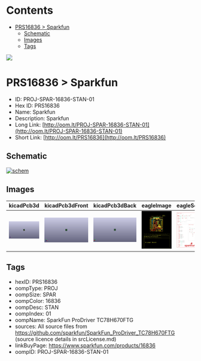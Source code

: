 



Contents
========

* [PRS16836 > Sparkfun](#prs16836--sparkfun)
	* [Schematic](#schematic)
	* [Images](#images)
	* [Tags](#tags)
  
![][im]
# PRS16836 > Sparkfun

- ID: PROJ-SPAR-16836-STAN-01
- Hex ID: PRS16836
- Name: Sparkfun
- Description: Sparkfun
- Long Link: [http://oom.lt/PROJ-SPAR-16836-STAN-01](http://oom.lt/PROJ-SPAR-16836-STAN-01)
- Short Link: [http://oom.lt/PRS16836](http://oom.lt/PRS16836)

## Schematic
  
[![schem](eagleSchemImage.png)](eagleSchemImage.png)
## Images
  
  

|kicadPcb3d|kicadPcb3dFront|kicadPcb3dBack|eagleImage|eagleSchemImage|
| :---: | :---: | :---: | :---: | :---: |
|[![kicadPcb3d](kicadPcb3d_140.png)](kicadPcb3d.png)|[![kicadPcb3dFront](kicadPcb3dFront_140.png)](kicadPcb3dFront.png)|[![kicadPcb3dBack](kicadPcb3dBack_140.png)](kicadPcb3dBack.png)|[![eagleImage](eagleImage_140.png)](eagleImage.png)|[![eagleSchemImage](eagleSchemImage_140.png)](eagleSchemImage.png)|

## Tags

- hexID: PRS16836
- oompType: PROJ
- oompSize: SPAR
- oompColor: 16836
- oompDesc: STAN
- oompIndex: 01
- oompName: SparkFun ProDriver TC78H670FTG
- sources: All source files from https://github.com/sparkfun/SparkFun_ProDriver_TC78H670FTG (source licence details in srcLicense.md)
- linkBuyPage: https://www.sparkfun.com/products/16836
- oompID: PROJ-SPAR-16836-STAN-01



[im]: kicadPcb3d_450.png
